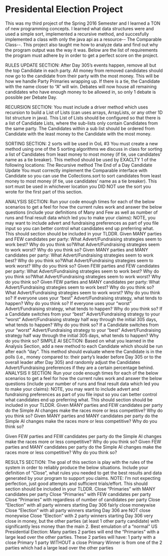 # Presidental Election Project


This was my third project of the Spring 2016 Semester and I learned a TON of new programming concepts. 
I learned what data structures were and used a simple sort, implemented a recursive method, and succesfully implemented a class
with only the java api as a resource-- The Comparable Class--. This project also taught me how to analyze data and find out why the program output was the way it was. Below are the list of requirements the program must adhere by in order to get a perfect score on the project.




RULES UPDATE SECTION:
After Day 305’s events happen, remove all but the top Candidate in each party. All money from removed candidates should now go to the candidate from their party with the most money. This will be how we handle Party Primaries wrapping up. If there is a tie, the Candidate with the name closer to “A” will win.
Debates will now house all remaining candidates who have enough money to be allowed in, so only 1 debate is possible per Debate Day.

RECURSION SECTION: You must include a driver method which uses recursion to build a List of Lists (can uses arrays, ArrayLists, or any other 1D list structure in java). This List of Lists should be configured so that there is a list of Candidate Lists, where the sub-lists only contain Candidates from the same party. The Candidates within a sub list should be ordered from Candidate with the least money to the Candidate with the most money.

SORTING SECTION: 2 sorts will be used in OoL #3
You must create a new method using one of the 5 sorting algorithms we discuss in class for sorting a list of Candidates from least money to most money (if tie, use candidates’ name as a tie breaker). This method should be used by EXACLTY 1 of the following locations:
The Recursive method
The End of a Day Candidate Update
You must correctly implement the Comparable interface with Candidate so you can use the
Collections.sort to sort candidates from least money to most money (if tie, use candidates’ name as a tie breaker). This sort must be used in whichever location you DID NOT use the sort you wrote for the first part of this section.
      
ANALYSIS SECTION: Run your code enough times for each of the below scenarios to get a feel for how the current rules work and answer the below questions (include your definitions of Many and Few as well as number of runs and final result data which led you to make your claims): NOTE, you may want to include advert and fundraising preferences as part of you file input so you can better control what candidates end up preferring what. This should section should be included in your TLDDR.
Given MANY parties and FEW candidates per party:
What Advert/Fundraising strategies seem to work best? Why do you think so?What Advert/Fundraising strategies seem to work worst? Why do you think so?
Given MANY parties and MANY candidates per party:
What Advert/Fundraising strategies seem to work best? Why do you think so?What Advert/Fundraising strategies seem to work worst? Why do you think so?
Given FEW parties and FEW candidates per party:
What Advert/Fundraising strategies seem to work best? Why do you think so?What Advert/Fundraising strategies seem to work worst? Why do you think so?
Given FEW parties and MANY candidates per party:
What Advert/Fundraising strategies seem to work best? Why do you think so?What Advert/Fundraising strategies seem to work worst? Why do you think so?
If everyone uses your “best” Advert/Fundraising strategy, what tends to happen? Why do you think so?
If everyone uses your “worst” Advert/Fundraising strategy, what tends to happen? Why do you think so?
If a Candidate switches from your “best” Advert/Fundraising strategy to your “worst” Advert/Fundraising strategy half way through the initial 305 days, what tends to happen? Why do you think so?
If a Candidate switches from your “worst” Advert/Fundraising strategy to your “best” Advert/Fundraising strategy half way through the initial 305 days, what tends to happen? Why do you think so?
SIMPLE AI SECTION: Based on what you learned in the Analysis Section, add a new method to each Candidate which should be run after each “day”. This method should evaluate where the Candidate is in the polls (i.e., money compared to: their party’s leader before Day 305 or to the overall leader after Day 305) and randomly adjust the Candidates Advert/Fundraising preferences if they are a certain percentage behind.
ANALYSIS II SECTION: Run your code enough times for each of the below scenarios to get a feel for how the current rules work and answer the below questions (include your number of runs and final result data which led you to make your claims): NOTE, you may want to include advert and fundraising preferences as part of you file input so you can better control what candidates end up preferring what. This should section should be included in your TLDDR.
Given MANY parties and FEW candidates per party do the Simple AI changes make the races more or less competitive? Why do you think so?
Given MANY parties and MANY candidates per party do the Simple AI changes make the races more or less competitive? Why do you think so?
     
Given FEW parties and FEW candidates per party do the Simple AI changes make the races more or less competitive? Why do you think so?
Given FEW parties and MANY candidates per party do the Simple AI changes make the races more or less competitive? Why do you think so?

RESULTS SECTION: The goal of this section is play with the rules of the system in order to reliably produce the below situations. Include your definition of “Close”, what rules you needed to get the best results and data generated by your program to support you claims. NOTE: I’m not expecting perfection, just good attempts and sufficient trials/effort. This should section should be included in your TLDDR.
Close “Primaries” with MANY candidates per party
Close “Primaries” with FEW candidates per party
Close “Primaries” with regardless of number of candidates per party
Close “Election” with all party winners starting Day 306 fairly close moneywise
Close “Election” with all party winners starting Day 306 are NOT close moneywise
Close “Election” with 2 party winners starting Day 306 very close in money, but the other parties
(at least 1 other party candidate) with significantly less money than the main 2.
Best emulation of a “normal” US Presidential Election:
Many parties
2 parties will end the “Primaries” with a large lead over the other parties. These 2
parties will have:
1 party with a close Primary
1 party WITHOUT a close Primary
Winner is from one of the 2 parties which had a large lead over the other parties

